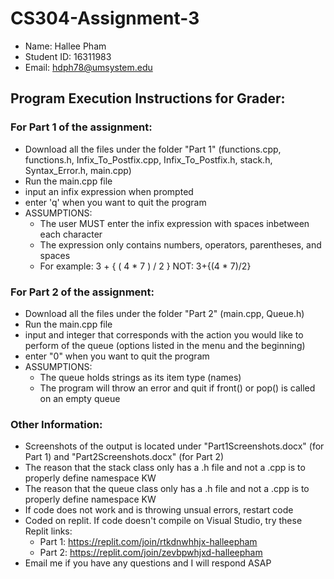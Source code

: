 # CS304-Assignment-3
- Name: Hallee Pham
- Student ID: 16311983
- Email: hdph78@umsystem.edu
## Program Execution Instructions for Grader:
### For Part 1 of the assignment:
- Download all the files under the folder "Part 1" (functions.cpp, functions.h, Infix_To_Postfix.cpp, Infix_To_Postfix.h, stack.h, Syntax_Error.h, main.cpp)
- Run the main.cpp file
- input an infix expression when prompted
- enter 'q' when you want to quit the program
- ASSUMPTIONS:
  - The user MUST enter the infix expression with spaces inbetween each character
  - The expression only contains numbers, operators, parentheses, and spaces
  - For example: 3 + { ( 4 * 7 ) / 2 } NOT: 3+{(4 * 7)/2}
### For Part 2 of the assignment:
- Download all the files under the folder "Part 2" (main.cpp, Queue.h)
- Run the main.cpp file
- input and integer that corresponds with the action you would like to perform of the queue (options listed in the menu and the beginning)
- enter "0" when you want to quit the program
- ASSUMPTIONS:
  - The queue holds strings as its item type (names)
  - The program will throw an error and quit if front() or pop() is called on an empty queue
### Other Information:
- Screenshots of the output is located under "Part1Screenshots.docx" (for Part 1) and "Part2Screenshots.docx" (for Part 2)
- The reason that the stack class only has a .h file and not a .cpp is to properly define namespace KW
- The reason that the queue class only has a .h file and not a .cpp is to properly define namespace KW
- If code does not work and is throwing unsual errors, restart code
- Coded on replit. If code doesn't compile on Visual Studio, try these Replit links:
  - Part 1: https://replit.com/join/rtkdnwhhjx-halleepham
  - Part 2: https://replit.com/join/zevbpwhjxd-halleepham
- Email me if you have any questions and I will respond ASAP
